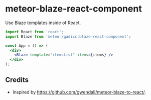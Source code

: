 # meteor-blaze-react-component

Use Blaze templates inside of React.

```jsx
import React from 'react';
import Blaze from 'meteor/gadicc:blaze-react-component';

const App = () => (
  <div>
    <Blaze template="itemsList" items={items} />
  </div>
);
```

## Credits

* Inspired by https://github.com/gwendall/meteor-blaze-to-react/.
